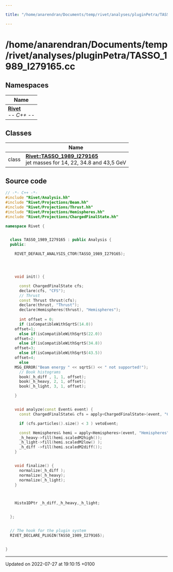 ```yaml
---

title: "/home/anarendran/Documents/temp/rivet/analyses/pluginPetra/TASSO_1989_I279165.cc"

---
```


# /home/anarendran/Documents/temp/rivet/analyses/pluginPetra/TASSO_1989_I279165.cc



## Namespaces

| Name           |
| -------------- |
| **[Rivet](http://example.org/namespaces/namespacerivet/)** <br>-*- C++ -*-  |

## Classes

|                | Name           |
| -------------- | -------------- |
| class | **[Rivet::TASSO_1989_I279165](http://example.org/classes/classrivet_1_1tasso__1989__i279165/)** <br>jet masses for 14, 22, 34.8 and 43,5 GeV  |




## Source code

```cpp
// -*- C++ -*-
#include "Rivet/Analysis.hh"
#include "Rivet/Projections/Beam.hh"
#include "Rivet/Projections/Thrust.hh"
#include "Rivet/Projections/Hemispheres.hh"
#include "Rivet/Projections/ChargedFinalState.hh"

namespace Rivet {


  class TASSO_1989_I279165 : public Analysis {
  public:

    RIVET_DEFAULT_ANALYSIS_CTOR(TASSO_1989_I279165);




    void init() {

      const ChargedFinalState cfs;
      declare(cfs, "CFS");
      // Thrust
      const Thrust thrust(cfs);
      declare(thrust, "Thrust");
      declare(Hemispheres(thrust), "Hemispheres");
      
      int offset = 0;
      if (isCompatibleWithSqrtS(14.0))
    offset=1;
      else if(isCompatibleWithSqrtS(22.0))
    offset=2;
      else if(isCompatibleWithSqrtS(34.8))
    offset=3;
      else if(isCompatibleWithSqrtS(43.5))
    offset=4;
      else
    MSG_ERROR("Beam energy " << sqrtS() << " not supported!");
      // Book histograms
      book(_h_diff , 1, 1, offset);
      book(_h_heavy, 2, 1, offset);
      book(_h_light, 3, 1, offset);

    }


    void analyze(const Event& event) {
      const ChargedFinalState& cfs = apply<ChargedFinalState>(event, "CFS");

      if (cfs.particles().size() < 3 ) vetoEvent;

      const Hemispheres& hemi = apply<Hemispheres>(event, "Hemispheres");
      _h_heavy->fill(hemi.scaledM2high());
      _h_light->fill(hemi.scaledM2low() );
      _h_diff ->fill(hemi.scaledM2diff());
    }


    void finalize() {
      normalize(_h_diff );
      normalize(_h_heavy);
      normalize(_h_light); 
    }



    Histo1DPtr _h_diff,_h_heavy,_h_light;


  };


  // The hook for the plugin system
  RIVET_DECLARE_PLUGIN(TASSO_1989_I279165);


}
```


-------------------------------

Updated on 2022-07-27 at 19:10:15 +0100
